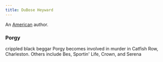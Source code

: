 ```yaml
---
title: DuBose Heyward
---
```


An [American](../index.html) author.

### Porgy

crippled black beggar Porgy becomes involved in murder in Catfish Row, Charleston. Others include Bes, Sportin' Life, Crown, and Serena
